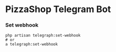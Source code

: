 # PizzaShop Telegram Bot

### Set webhook
```
php artisan telegraph:set-webhook
# or
a telegraph:set-webhook
```
